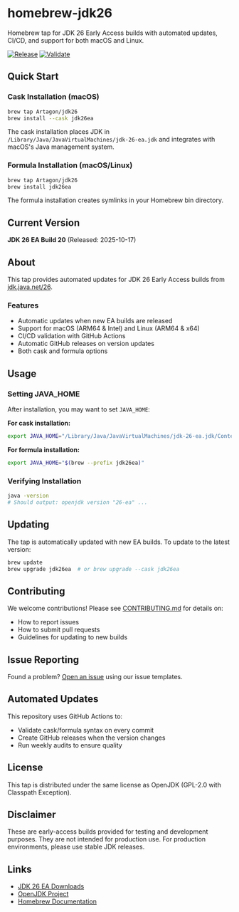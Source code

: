 # homebrew-jdk26

Homebrew tap for JDK 26 Early Access builds with automated updates, CI/CD, and support for both macOS and Linux.

[![Release](https://github.com/Artagon/homebrew-jdk26/actions/workflows/release.yml/badge.svg)](https://github.com/Artagon/homebrew-jdk26/actions/workflows/release.yml)
[![Validate](https://github.com/Artagon/homebrew-jdk26/actions/workflows/validate.yml/badge.svg)](https://github.com/Artagon/homebrew-jdk26/actions/workflows/validate.yml)

## Quick Start

### Cask Installation (macOS)

```bash
brew tap Artagon/jdk26
brew install --cask jdk26ea
```

The cask installation places JDK in `/Library/Java/JavaVirtualMachines/jdk-26-ea.jdk` and integrates with macOS's Java management system.

### Formula Installation (macOS/Linux)

```bash
brew tap Artagon/jdk26
brew install jdk26ea
```

The formula installation creates symlinks in your Homebrew bin directory.

## Current Version

**JDK 26 EA Build 20** (Released: 2025-10-17)

## About

This tap provides automated updates for JDK 26 Early Access builds from [jdk.java.net/26](https://jdk.java.net/26/).

### Features

- Automatic updates when new EA builds are released
- Support for macOS (ARM64 & Intel) and Linux (ARM64 & x64)
- CI/CD validation with GitHub Actions
- Automatic GitHub releases on version updates
- Both cask and formula options

## Usage

### Setting JAVA_HOME

After installation, you may want to set `JAVA_HOME`:

**For cask installation:**
```bash
export JAVA_HOME="/Library/Java/JavaVirtualMachines/jdk-26-ea.jdk/Contents/Home"
```

**For formula installation:**
```bash
export JAVA_HOME="$(brew --prefix jdk26ea)"
```

### Verifying Installation

```bash
java -version
# Should output: openjdk version "26-ea" ...
```

## Updating

The tap is automatically updated with new EA builds. To update to the latest version:

```bash
brew update
brew upgrade jdk26ea  # or brew upgrade --cask jdk26ea
```

## Contributing

We welcome contributions! Please see [CONTRIBUTING.md](CONTRIBUTING.md) for details on:
- How to report issues
- How to submit pull requests
- Guidelines for updating to new builds

## Issue Reporting

Found a problem? [Open an issue](https://github.com/Artagon/homebrew-jdk26/issues/new/choose) using our issue templates.

## Automated Updates

This repository uses GitHub Actions to:
- Validate cask/formula syntax on every commit
- Create GitHub releases when the version changes
- Run weekly audits to ensure quality

## License

This tap is distributed under the same license as OpenJDK (GPL-2.0 with Classpath Exception).

## Disclaimer

These are early-access builds provided for testing and development purposes. They are not intended for production use. For production environments, please use stable JDK releases.

## Links

- [JDK 26 EA Downloads](https://jdk.java.net/26/)
- [OpenJDK Project](https://openjdk.org/)
- [Homebrew Documentation](https://docs.brew.sh/)
